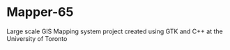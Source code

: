 # Mapper-65
Large scale GIS Mapping system project created using GTK and C++ at the University of Toronto
